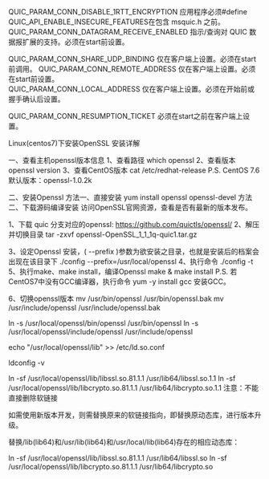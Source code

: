 QUIC_PARAM_CONN_DISABLE_1RTT_ENCRYPTION   应用程序必须#define QUIC_API_ENABLE_INSECURE_FEATURES在包含 msquic.h 之前。
QUIC_PARAM_CONN_DATAGRAM_RECEIVE_ENABLED  指示/查询对 QUIC 数据报扩展的支持。必须在start前设置。

QUIC_PARAM_CONN_SHARE_UDP_BINDING         仅在客户端上设置。必须在start前调用。
QUIC_PARAM_CONN_REMOTE_ADDRESS            仅在客户端上设置。必须在start前设置。  
QUIC_PARAM_CONN_LOCAL_ADDRESS             仅在客户端上设置。必须在开始前或握手确认后设置。 

QUIC_PARAM_CONN_RESUMPTION_TICKET         必须在start之前在客户端上设置。



Linux(centos7)下安装OpenSSL 安装详解

一、查看主机openssl版本信息
1、查看路径
which openssl
2、查看版本
openssl version
3、查看CentOS版本
cat /etc/redhat-release
P.S. CentOS 7.6 默认版本：openssl-1.0.2k



二、安装Openssl
方法一、直接安装
yum install openssl openssl-devel
方法二、下载源码编译安装
访问OpenSSL官网资源，查看是否有最新的版本发布。

1、下载
quic 分支对应的openssl:  https://github.com/quictls/openssl/
2、解压并切换目录
tar -zxvf openssl-OpenSSL_1_1_1q-quic1.tar.gz

3、设定Openssl 安装，( --prefix )参数为欲安装之目录，也就是安装后的档案会出现在该目录下
./config --prefix=/usr/local/openssl
4、执行命令
./config -t
5、执行make、make install，编译Openssl
make & make install
P.S. 若CentOS7中没有GCC编译器，执行命令 yum -y install gcc 安装GCC。


6、切换openssl版本
mv /usr/bin/openssl /usr/bin/openssl.bak
mv /usr/include/openssl /usr/include/openssl.bak


ln -s /usr/local/openssl/bin/openssl /usr/bin/openssl
ln -s /usr/local/openssl/include/openssl /usr/include/openssl

echo "/usr/local/openssl/lib" >> /etc/ld.so.conf

ldconfig -v

ln -sf /usr/local/openssl/lib/libssl.so.81.1.1 /usr/lib64/libssl.so.1.1
ln -sf /usr/local/openssl/lib/libcrypto.so.81.1.1 /usr/lib64/libcrypto.so.1.1
注意：不能直接删除软链接

如需使用新版本开发，则需替换原来的软链接指向，即替换原动态库，进行版本升级。

替换/lib(lib64)和/usr/lib(lib64)和/usr/local/lib(lib64)存在的相应动态库：

ln -sf /usr/local/openssl/lib/libssl.so.81.1.1 /usr/lib64/libssl.so
ln -sf /usr/local/openssl/lib/libcrypto.so.81.1.1 /usr/lib64/libcrypto.so



